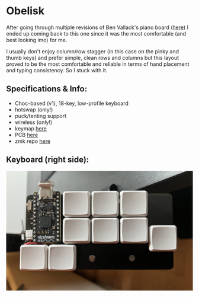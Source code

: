 # Obelisk
After going through multiple revisions of Ben Vallack's piano board ([here](https://www.youtube.com/watch?v=M_VuXVErD6E)) I ended up coming back to this one since it was the most comfortable (and best looking imo) for me.

I usually don't enjoy column/row stagger (in this case on the pinky and thumb keys) and prefer simple, clean rows and columns but this layout proved to be the most comfortable and reliable in terms of hand placement and typing consistency. So I stuck with it.

## Specifications & Info:
* Choc-based (v1), 18-key, low-profile keyboard
* hotswap (only!)
* puck/tenting support
* wireless (only!)
* keymap [here](keymap/README.md)
* PCB [here](pcb/README.md)
* zmk repo [here](https://github.com/kunsteak/zmk-config-obelisk)

## Keyboard (right side):
![](pictures/kb.jpeg)